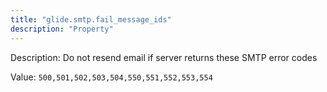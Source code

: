 ```yaml
---
title: "glide.smtp.fail_message_ids"
description: "Property"
---
```


Description: Do not resend email if server returns these SMTP error codes

Value: `500,501,502,503,504,550,551,552,553,554`